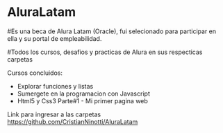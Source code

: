 # AluraLatam

#Es una beca de Alura Latam (Oracle), fui selecionado para participar en ella y su portal de empleabilidad.

#Todos los cursos, desafios y practicas de Alura en sus respecticas carpetas

Cursos concluidos:

* Explorar funciones y listas
* Sumergete en la programacion con Javascript
* Html5 y Css3 Parte#1 - Mi primer pagina web

Link para ingresar a las carpetas
https://github.com/CristianNinotti/AluraLatam
